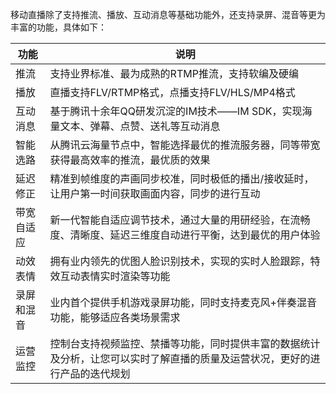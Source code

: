移动直播除了支持推流、播放、互动消息等基础功能外，还支持录屏、混音等更为丰富的功能，具体如下：

|  功能 | 说明 |
|---------|---------|
| 推流 | 支持业界标准、最为成熟的RTMP推流，支持软编及硬编 |
| 播放 | 直播支持FLV/RTMP格式，点播支持FLV/HLS/MP4格式 |
| 互动消息 | 基于腾讯十余年QQ研发沉淀的IM技术——IM SDK，实现海量文本、弹幕、点赞、送礼等互动消息 |
| 智能选路 | 从腾讯云海量节点中，智能选择最优的推流服务器，同等带宽获得最高效率的推流，最优质的效果 |
| 延迟修正 | 精准到帧维度的声画同步校准，同时极低的播出/接收延时，让用户第一时间获取画面内容，同步的进行互动 |
| 带宽自适应 | 新一代智能自适应调节技术，通过大量的用研经验，在流畅度、清晰度、延迟三维度自动进行平衡，达到最优的用户体验 |
| 动效表情 | 拥有业内领先的优图人脸识别技术，实现的实时人脸跟踪，特效互动表情实时渲染等功能 |
| 录屏和混音 | 业内首个提供手机游戏录屏功能，同时支持麦克风+伴奏混音功能，能够适应各类场景需求 |
| 运营监控 | 控制台支持视频监控、禁播等功能，同时提供丰富的数据统计及分析，让您可以实时了解直播的质量及运营状况，更好的进行产品的迭代规划 |
